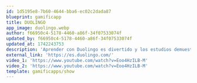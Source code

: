 ```yaml
---
id: 1d5195e8-7b60-4644-bba6-ec02c2dada87
blueprint: gamificapp
title: DUOLINGO
app_image: duolingo.webp
author: f66950c4-5178-4460-a86f-34f07533074f
updated_by: f66950c4-5178-4460-a86f-34f07533074f
updated_at: 1742243753
description: 'Aprender con Duolingo es divertido y los estudios demuestran que funciona.'
external_link: 'https://es.duolingo.com/'
video_1: 'https://www.youtube.com/watch?v=Eoo4HzILB-M'
video_2: 'https://www.youtube.com/watch?v=Eoo4HzILB-M'
template: gamificapps/show
---
```

